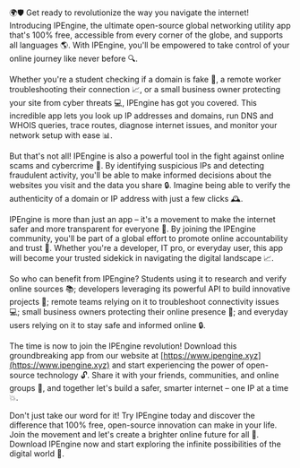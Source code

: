 🌍🛡️ Get ready to revolutionize the way you navigate the internet! Introducing IPEngine, the ultimate open-source global networking utility app that's 100% free, accessible from every corner of the globe, and supports all languages 🌎. With IPEngine, you'll be empowered to take control of your online journey like never before 🔍.

Whether you're a student checking if a domain is fake 💸, a remote worker troubleshooting their connection 📈, or a small business owner protecting your site from cyber threats 💻, IPEngine has got you covered. This incredible app lets you look up IP addresses and domains, run DNS and WHOIS queries, trace routes, diagnose internet issues, and monitor your network setup with ease 📊.

But that's not all! IPEngine is also a powerful tool in the fight against online scams and cybercrime 💪. By identifying suspicious IPs and detecting fraudulent activity, you'll be able to make informed decisions about the websites you visit and the data you share 🔒. Imagine being able to verify the authenticity of a domain or IP address with just a few clicks 🕰️.

IPEngine is more than just an app – it's a movement to make the internet safer and more transparent for everyone 🌟. By joining the IPEngine community, you'll be part of a global effort to promote online accountability and trust 💪. Whether you're a developer, IT pro, or everyday user, this app will become your trusted sidekick in navigating the digital landscape 📈.

So who can benefit from IPEngine? Students using it to research and verify online sources 📚; developers leveraging its powerful API to build innovative projects 🚀; remote teams relying on it to troubleshoot connectivity issues 💻; small business owners protecting their online presence 💸; and everyday users relying on it to stay safe and informed online 🔒.

The time is now to join the IPEngine revolution! Download this groundbreaking app from our website at [https://www.ipengine.xyz](https://www.ipengine.xyz) and start experiencing the power of open-source technology 🔓. Share it with your friends, communities, and online groups 🤩, and together let's build a safer, smarter internet – one IP at a time 💥.

Don't just take our word for it! Try IPEngine today and discover the difference that 100% free, open-source innovation can make in your life. Join the movement and let's create a brighter online future for all 🌈. Download IPEngine now and start exploring the infinite possibilities of the digital world 🔮.